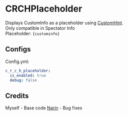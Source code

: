 # CRCHPlaceholder
Displays CustomInfo as a placeholder using [CustomHint](https://github.com/BTF-SCPSL/CustomHint). <br>
Only compatible in Spectator Info <br>
Placeholder: `{custominfo}`

## Configs
Config.yml:
```yaml
c_r_c_h_placeholder:
  is_enabled: true
  debug: false
```

## Credits
Myself - Base code
[Narin](https://github.com/Narin4ik) - Bug fixes
